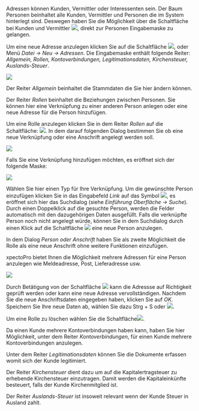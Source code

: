 Adressen können Kunden, Vermittler oder Interessenten sein.  Der Baum Personen beinhaltet alle Kunden, Vermittler und Personen die im System hinterlegt sind.
Deswegen haben Sie die Möglichkeit über die Schaltfläche bei Kunden und Vermittler ![](http://xpecto.github.io/docs/img/img_1438775499665.png), direkt zur  Personen Eingabemaske zu gelangen.

Um eine neue Adresse anzulegen klicken Sie auf die Schaltfläche ![](http://xpecto.github.io/docs/img/img_1431524686794.png), oder Menü *Datei → Neu → Adressen*.
Die Eingabemaske enthält folgende Reiter: *Allgemein, Rollen, Kontoverbindungen, Legitimationsdaten, Kirchensteuer, Auslands-Steuer*.

![](http://xpecto.github.io/docs/img/img_1438773575377.png)

Der Reiter *Allgemein* beinhaltet die Stammdaten die Sie hier ändern können. 

Der Reiter *Rollen* beinhaltet die Beziehungen zwischen Personen. Sie können hier eine Verknüpfung zu einer anderen Person anlegen oder eine neue Adresse für die Person hinzufügen.                                                       

Um eine Rolle anzulegen klicken Sie in dem Reiter *Rollen* auf die Schaltfläche:  ![](http://xpecto.github.io/docs/img/img046.png). 
In dem darauf folgenden Dialog bestimmen Sie ob eine neue Verknüpfung oder eine Anschrift angelegt werden soll.
                                                                                                                                       
![](http://xpecto.github.io/docs/img/img_1438074839670.png)

Falls Sie eine Verknüpfung hinzufügen möchten, es eröffnet sich der folgende Maske:

![](http://xpecto.github.io/docs/img/img_1438775743467.png)

Wählen Sie hier einen Typ für Ihre Verknüpfung. Um die gewünschte Person einzufügen klicken Sie in das Eingabefeld *Link* auf das Symbol ![](http://xpecto.github.io/docs/img/img_1438327135428.png), es eröffnet sich hier das Suchdialog (siehe *Einführung Oberfläche → Suche*). Durch einen Doppelklick auf die gesuchte Person, werden die Felder automatisch mit den dazugehörigen Daten ausgefüllt. Falls die verknüpfte Person noch nicht angelegt würde, können Sie in dem Suchdialog durch einen Klick auf die Schaltfläche ![](http://xpecto.github.io/docs/img/img_1438327864939.png) eine neue Person anzulegen.

In dem Dialog *Person oder Anschrift* haben Sie als zweite Möglichkeit die Rolle als  eine neue Anschrift ohne weitere Funktionen einzufügen. 

xpectoPro bietet Ihnen die Möglichkeit mehrere Adressen für eine Person anzulegen wie Meldeadresse, Post, Lieferadresse usw. 

![](http://xpecto.github.io/docs/img/img_1438775670724.png)

Durch Betätigung von der Schaltfläche ![](http://xpecto.github.io/docs/img/img_1418999829813.png) kann die Adressse auf Richtigkeit geprüft werden oder kann eine neue Adresse vervollständigen. 
Nachdem Sie die neue Anschriftsdaten eingegeben haben, klicken Sie auf *OK*. 
Speichern Sie Ihre neue Daten ab,  wählen Sie  dazu Strg + S oder  ![](http://xpecto.github.io/docs/img/img_1438089018212.png).

Um eine Rolle zu löschen wählen Sie die Schaltfläche![](http://xpecto.github.io/docs/img/img_1438330503651.png).

Da einen Kunde mehrere Kontoverbindungen haben kann, haben Sie hier Möglichkeit, unter dem Reiter *Kontoverbindungen*, für einen Kunde mehrere Kontoverbindungen anzulegen.

Unter dem Reiter *Legitimationsdaten* können Sie die Dokumente erfassen womit sich der Kunde legitimiert.

Der Reiter *Kirchensteuer* dient dazu um auf die Kapitalertragsteuer zu erhebende Kirchensteuer einzutragen.  Damit werden die  Kapitaleinkünfte besteuert, falls der Kunde Kirchenmitglied ist. 

Der Reiter *Auslands-Steuer* ist insoweit relevant wenn der Kunde Steuer in Ausland zahlt.